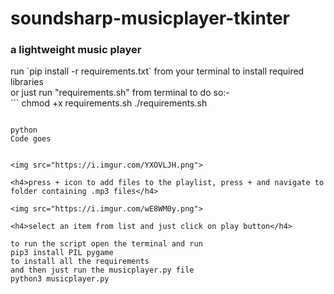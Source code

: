 # soundsharp-musicplayer-tkinter
<h3>a lightweight music player</h3>
run `pip install -r requirements.txt` from your terminal to install required libraries</br>
or just run "requirements.sh" from terminal to do so:-</br>
```
chmod +x requirements.sh
./requirements.sh

```

python
Code goes 


<img src="https://i.imgur.com/YXOVLJH.png">

<h4>press + icon to add files to the playlist, press + and navigate to folder containing .mp3 files</h4>

<img src="https://i.imgur.com/wE8WM0y.png">

<h4>select an item from list and just click on play button</h4>

to run the script open the terminal and run 
pip3 install PIL pygame
to install all the requirements
and then just run the musicplayer.py file
python3 musicplayer.py



